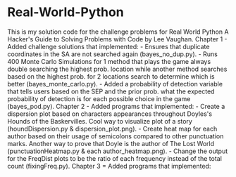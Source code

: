 # Real-World-Python
This is my solution code for the challenge problems for Real World Python A Hacker's Guide to Solving Problems with Code by Lee Vaughan. 
  Chapter 1 - Added challenge solutions that implemented:
      - Ensures that duplicate coordinates in the SA are not searched again (bayes_no_dup.py).
      - Runs 400 Monte Carlo Simulations for 1 method that plays the game always double searching the highest prob. location while another method searches based on the highest prob. for 2 locations search to determine which is better (bayes_monte_carlo.py). 
      - Added a probability of detection variable that tells users based on the SEP and the prior prob. what the expected probability of detection is for each possible choice in the game (bayes_pod.py).
  Chapter 2 - Added programs that implemented:
      - Create a dispersion plot based on characters appearances throughout Doyles's Hounds of the Baskervilles. Cool way to visualize plot of a story (houndDispersion.py & dispersion_plot.png).
      - Create heat map for each author based on their usage of semicolons compared to other punctuation marks. Another way to prove that Doyle is the author of The Lost World (punctuationHeatmap.py & each author_heatmap.png). 
      - Change the output for the FreqDist plots to be the ratio of each frequency instead of the total count (fixingFreq.py). 
  Chapter 3 = Added programs that implemented:
      
